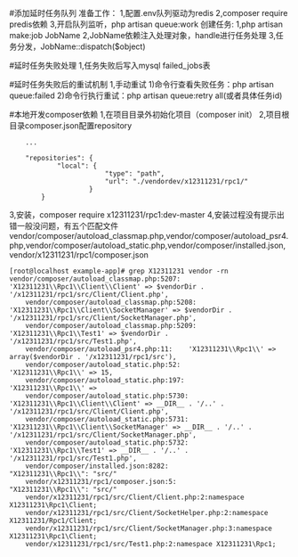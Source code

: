 #添加延时任务队列
  准备工作：
  1,配置.env队列驱动为redis
  2,composer require predis依赖
  3,开启队列监听，php artisan queue:work
  创建任务:
  1,php artisan make:job JobName
  2,JobName依赖注入处理对象，handle进行任务处理
  3,任务分发，JobName::dispatch($object)

#延时任务失败处理
  1,任务失败后写入mysql failed_jobs表

#延时任务失败后的重试机制
  1,手动重试
   1)命令行查看失败任务：php artisan queue:failed
   2)命令行执行重试：php artisan queue:retry all(或者具体任务id)

#本地开发composer依赖
  1,在项目目录外初始化项目（composer init）
  2,项目根目录composer.json配置repository
  ```
      ...

      "repositories": {
              "local": {
                          "type": "path",
                          "url": "./vendordev/x12311231/rpc1/"
                      }
          }

  ```
  3,安装，composer require x12311231/rpc1:dev-master
  4,安装过程没有提示出错一般没问题，有五个匹配文件  vendor/composer/autoload_classmap.php,vendor/composer/autoload_psr4.php,vendor/composer/autoload_static.php,vendor/composer/installed.json,vendor/x12311231/rpc1/composer.json

```
[root@localhost example-app]# grep X12311231 vendor -rn
vendor/composer/autoload_classmap.php:5207:    'X12311231\\Rpc1\\Client\\Client' => $vendorDir . '/x12311231/rpc1/src/Client/Client.php',
    vendor/composer/autoload_classmap.php:5208:    'X12311231\\Rpc1\\Client\\SocketManager' => $vendorDir . '/x12311231/rpc1/src/Client/SocketManager.php',
    vendor/composer/autoload_classmap.php:5209:    'X12311231\\Rpc1\\Test1' => $vendorDir . '/x12311231/rpc1/src/Test1.php',
    vendor/composer/autoload_psr4.php:11:    'X12311231\\Rpc1\\' => array($vendorDir . '/x12311231/rpc1/src'),
    vendor/composer/autoload_static.php:52:            'X12311231\\Rpc1\\' => 15,
    vendor/composer/autoload_static.php:197:        'X12311231\\Rpc1\\' => 
    vendor/composer/autoload_static.php:5730:        'X12311231\\Rpc1\\Client\\Client' => __DIR__ . '/..' . '/x12311231/rpc1/src/Client/Client.php',
    vendor/composer/autoload_static.php:5731:        'X12311231\\Rpc1\\Client\\SocketManager' => __DIR__ . '/..' . '/x12311231/rpc1/src/Client/SocketManager.php',
    vendor/composer/autoload_static.php:5732:        'X12311231\\Rpc1\\Test1' => __DIR__ . '/..' . '/x12311231/rpc1/src/Test1.php',
    vendor/composer/installed.json:8282:                    "X12311231\\Rpc1\\": "src/"
    vendor/x12311231/rpc1/composer.json:5:            "X12311231\\Rpc1\\": "src/"
    vendor/x12311231/rpc1/src/Client/Client.php:2:namespace X12311231\Rpc1\Client;
    vendor/x12311231/rpc1/src/Client/SocketHelper.php:2:namespace X12311231/Rpc1/Client;
    vendor/x12311231/rpc1/src/Client/SocketManager.php:3:namespace X12311231\Rpc1\Client;
    vendor/x12311231/rpc1/src/Test1.php:2:namespace X12311231\Rpc1;
    
```

